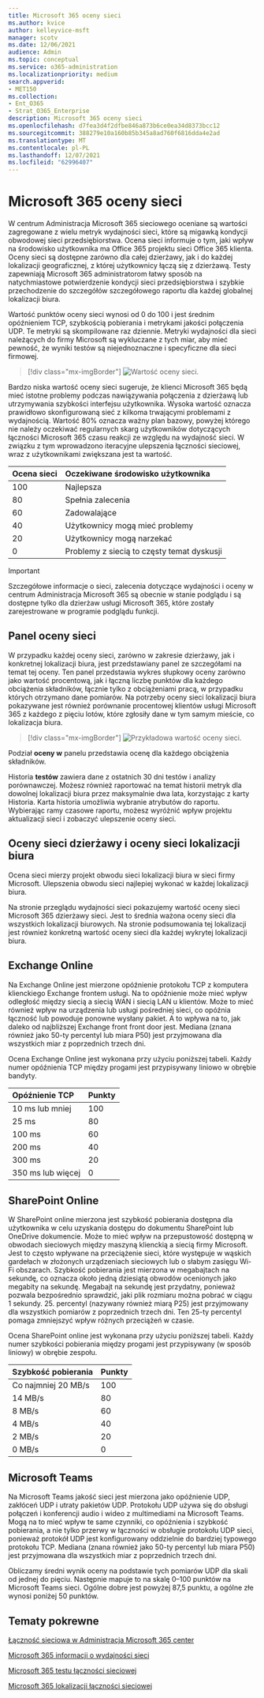 ```yaml
---
title: Microsoft 365 oceny sieci
ms.author: kvice
author: kelleyvice-msft
manager: scotv
ms.date: 12/06/2021
audience: Admin
ms.topic: conceptual
ms.service: o365-administration
ms.localizationpriority: medium
search.appverid:
- MET150
ms.collection:
- Ent_O365
- Strat_O365_Enterprise
description: Microsoft 365 oceny sieci
ms.openlocfilehash: d7fea3d4f2dfbe846a873b6ce0ea34d8373bcc12
ms.sourcegitcommit: 388279e10a160b85b345a8ad760f6816dda4e2ad
ms.translationtype: MT
ms.contentlocale: pl-PL
ms.lasthandoff: 12/07/2021
ms.locfileid: "62996407"
---
```

# <a name="microsoft-365-network-assessment"></a>Microsoft 365 oceny sieci

W centrum Administracja Microsoft 365 sieciowego oceniane są wartości zagregowane z  wielu metryk wydajności sieci, które są migawką kondycji obwodowej sieci przedsiębiorstwa. Ocena sieci informuje o tym, jaki wpływ na środowisko użytkownika ma Office 365 projektu sieci Office 365 klienta. Oceny sieci są dostępne zarówno dla całej dzierżawy, jak i do każdej lokalizacji geograficznej, z której użytkownicy łączą się z dzierżawą. Testy zapewniają Microsoft 365 administratorom łatwy sposób na natychmiastowe potwierdzenie kondycji sieci przedsiębiorstwa i szybkie przechodzenie do szczegółów szczegółowego raportu dla każdej globalnej lokalizacji biura.

Wartość punktów oceny sieci wynosi od 0 do 100 i jest średnim opóźnieniem TCP, szybkością pobierania i metrykami jakości połączenia UDP. Te metryki są skompilowane raz dziennie. Metryki wydajności dla sieci należących do firmy Microsoft są wykluczane z tych miar, aby mieć pewność, że wyniki testów są niejednoznaczne i specyficzne dla sieci firmowej.

> [!div class="mx-imgBorder"]
> ![Wartość oceny sieci.](../media/m365-mac-perf/m365-mac-perf-overview-score-top.png)

Bardzo niska wartość oceny sieci sugeruje, że klienci Microsoft 365 będą mieć istotne problemy podczas nawiązywania połączenia z dzierżawą lub utrzymywania szybkości interfejsu użytkownika. Wysoka wartość oznacza prawidłowo skonfigurowaną sieć z kilkoma trwającymi problemami z wydajnością. Wartość 80% oznacza ważny plan bazowy, powyżej którego nie należy oczekiwać regularnych skarg użytkowników dotyczących łączności Microsoft 365 czasu reakcji ze względu na wydajność sieci. W związku z tym wprowadzono iteracyjne ulepszenia łączności sieciowej, wraz z użytkownikami zwiększana jest ta wartość.

| Ocena sieci | Oczekiwane środowisko użytkownika |
| :----------------- | :----------------------- |
| 100                | Najlepsza                     |
| 80                 | Spełnia zalecenia    |
| 60                 | Zadowalające               |
| 40                 | Użytkownicy mogą mieć problemy |
| 20                 | Użytkownicy mogą narzekać       |
| 0                  | Problemy z siecią to częsty temat dyskusji |

>[!IMPORTANT]
>Szczegółowe informacje o sieci, zalecenia dotyczące wydajności i oceny w centrum Administracja Microsoft 365 są obecnie w stanie podglądu i są dostępne tylko dla dzierżaw usługi Microsoft 365, które zostały zarejestrowane w programie podglądu funkcji.

## <a name="network-assessment-panel"></a>Panel oceny sieci

W przypadku każdej oceny sieci, zarówno w zakresie dzierżawy, jak i konkretnej lokalizacji biura, jest przedstawiany panel ze szczegółami na temat tej oceny. Ten panel przedstawia wykres słupkowy oceny zarówno jako wartość procentową, jak i łączną liczbę punktów dla każdego obciążenia składników, łącznie tylko z obciążeniami pracą, w przypadku których otrzymano dane pomiarów. Na potrzeby oceny sieci lokalizacji biura pokazywane jest również porównanie procentowej klientów usługi Microsoft 365 z każdego z pięciu lotów, które zgłosiły dane w tym samym mieście, co lokalizacja biura.

> [!div class="mx-imgBorder"]
> ![Przykładowa wartość oceny sieci.](../media/m365-mac-perf/m365-mac-perf-overview-score.png)

Podział **oceny w** panelu przedstawia ocenę dla każdego obciążenia składników.

Historia **testów** zawiera dane z ostatnich 30 dni testów i analizy porównawczej. Możesz również raportować na temat historii metryk dla dowolnej lokalizacji biura przez maksymalnie dwa lata, korzystając z karty Historia. Karta historia umożliwia wybranie atrybutów do raportu. Wybierając ramy czasowe raportu, możesz wyróżnić wpływ projektu aktualizacji sieci i zobaczyć ulepszenie oceny sieci.

## <a name="tenant-network-assessments-and-office-location-network-assessments"></a>Oceny sieci dzierżawy i oceny sieci lokalizacji biura

Ocena sieci mierzy projekt obwodu sieci lokalizacji biura w sieci firmy Microsoft. Ulepszenia obwodu sieci najlepiej wykonać w każdej lokalizacji biura.

Na stronie przeglądu wydajności sieci pokazujemy wartość oceny sieci Microsoft 365 dzierżawy sieci. Jest to średnia ważona oceny sieci dla wszystkich lokalizacji biurowych. Na stronie podsumowania tej lokalizacji jest również konkretną wartość oceny sieci dla każdej wykrytej lokalizacji biura.

## <a name="exchange-online"></a>Exchange Online

Na Exchange Online jest mierzone opóźnienie protokołu TCP z komputera klienckiego Exchange frontem usługi. Na to opóźnienie może mieć wpływ odległość między siecią a siecią WAN i siecią LAN u klientów. Może to mieć również wpływ na urządzenia lub usługi pośredniej sieci, co opóźnia łączność lub powoduje ponowne wysłany pakiet. A to wpływa na to, jak daleko od najbliższej Exchange front front door jest. Mediana (znana również jako 50-ty percentyl lub miara P50) jest przyjmowana dla wszystkich miar z poprzednich trzech dni.

Ocena Exchange Online jest wykonana przy użyciu poniższej tabeli. Każdy numer opóźnienia TCP między progami jest przypisywany liniowo w obrębie bandyty.

| Opóźnienie TCP   | Punkty |
| :------------ | :----- |
| 10 ms lub mniej  | 100    |
| 25 ms          | 80     |
| 100 ms         | 60     |
| 200 ms         | 40     |
| 300 ms         | 20     |
| 350 ms lub więcej | 0      |

## <a name="sharepoint-online"></a>SharePoint Online

W SharePoint online mierzona jest szybkość pobierania dostępna dla użytkownika w celu uzyskania dostępu do dokumentu SharePoint lub OneDrive dokumencie. Może to mieć wpływ na przepustowość dostępną w obwodach sieciowych między maszyną klienckią a siecią firmy Microsoft. Jest to często wpływane na przeciążenie sieci, które występuje w wąskich gardełach w złożonych urządzeniach sieciowych lub o słabym zasięgu Wi-Fi obszarach. Szybkość pobierania jest mierzona w megabajtach na sekundę, co oznacza około jedną dziesiątą obwodów ocenionych jako megabity na sekundę. Megabajt na sekundę jest przydatny, ponieważ pozwala bezpośrednio sprawdzić, jaki plik rozmiaru można pobrać w ciągu 1 sekundy. 25. percentyl (nazywany również miarą P25) jest przyjmowany dla wszystkich pomiarów z poprzednich trzech dni. Ten 25-ty percentyl pomaga zmniejszyć wpływ różnych przeciążeń w czasie.

Ocena SharePoint online jest wykonana przy użyciu poniższej tabeli. Każdy numer szybkości pobierania między progami jest przypisywany (w sposób liniowy) w obrębie zespołu.

| Szybkość pobierania | Punkty |
| :------------- | :----- |
| Co najmniej 20 MB/s | 100    |
| 14 MB/s         | 80     |
| 8 MB/s          | 60     |
| 4 MB/s          | 40     |
| 2 MB/s          | 20     |
| 0 MB/s          | 0      |

## <a name="microsoft-teams"></a>Microsoft Teams

Na Microsoft Teams jakość sieci jest mierzona jako opóźnienie UDP, zakłóceń UDP i utraty pakietów UDP. Protokołu UDP używa się do obsługi połączeń i konferencji audio i wideo z multimediami na Microsoft Teams. Mogą na to mieć wpływ te same czynniki, co opóźnienia i szybkość pobierania, a nie tylko przerwy w łączności w obsługie protokołu UDP sieci, ponieważ protokół UDP jest konfigurowany oddzielnie do bardziej typowego protokołu TCP. Mediana (znana również jako 50-ty percentyl lub miara P50) jest przyjmowana dla wszystkich miar z poprzednich trzech dni. 

Obliczamy średni wynik oceny na podstawie tych pomiarów UDP dla skali od jednej do pięciu. Następnie mapuje to na skalę 0–100 punktów na Microsoft Teams sieci.  Ogólne dobre jest powyżej 87,5 punktu, a ogólne złe wynosi poniżej 50 punktów.

## <a name="related-topics"></a>Tematy pokrewne

[Łączność sieciowa w Administracja Microsoft 365 center](office-365-network-mac-perf-overview.md)

[Microsoft 365 informacji o wydajności sieci](office-365-network-mac-perf-insights.md)

[Microsoft 365 testu łączności sieciowej](office-365-network-mac-perf-onboarding-tool.md)

[Microsoft 365 lokalizacji łączności sieciowej](office-365-network-mac-location-services.md)
